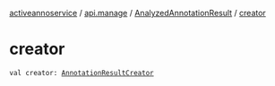 [activeannoservice](../../index.md) / [api.manage](../index.md) / [AnalyzedAnnotationResult](index.md) / [creator](./creator.md)

# creator

`val creator: `[`AnnotationResultCreator`](../../document.annotation/-annotation-result-creator/index.md)